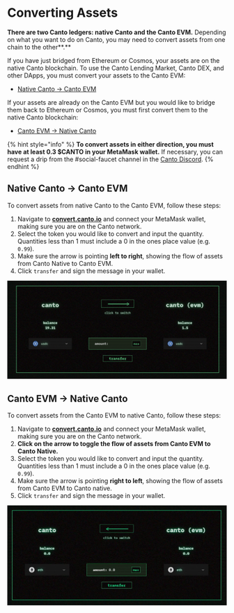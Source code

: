 # Converting Assets

**There are two Canto ledgers: native Canto and the Canto EVM.** Depending on what you want to do on Canto, you may need to convert assets from one chain to the other**.**

If you have just bridged from Ethereum or Cosmos, your assets are on the native Canto blockchain. To use the Canto Lending Market, Canto DEX, and other DApps, you must convert your assets to the Canto EVM:

* [Native Canto -> Canto EVM](converting-assets.md#canto-native-greater-than-canto-evm)

If your assets are already on the Canto EVM but you would like to bridge them back to Ethereum or Cosmos, you must first convert them to the native Canto blockchain:

* [Canto EVM -> Native Canto](converting-assets.md#canto-evm-greater-than-canto-native)

{% hint style="info" %}
**To convert assets in either direction, you must have at least 0.3 $CANTO in your MetaMask wallet.** If necessary, you can request a drip from the #social-faucet channel in the [Canto Discord](https://discord.com/invite/canto).
{% endhint %}

## Native Canto -> Canto EVM <a href="#native-to-evm" id="native-to-evm"></a>

To convert assets from native Canto to the Canto EVM, follow these steps:

1. Navigate to [**convert.canto.io**](https://convert.canto.io) and connect your MetaMask wallet, making sure you are on the Canto network.
2. Select the token you would like to convert and input the quantity. Quantities less than 1 must include a 0 in the ones place value (e.g. `0.99`).
3. Make sure the arrow is pointing **left to right**, showing the flow of assets from Canto Native to Canto EVM.
4. Click `transfer` and sign the message in your wallet.

![](<../.gitbook/assets/Screen Shot 2022-08-12 at 4.47.23 PM.png>)

## Canto EVM -> Native Canto <a href="#evm-to-native" id="evm-to-native"></a>

To convert assets from the Canto EVM to native Canto, follow these steps:

1. Navigate to [**convert.canto.io**](https://convert.canto.io/) and connect your MetaMask wallet, making sure you are on the Canto network.
2. **Click on the arrow to toggle the flow of assets from Canto EVM to Canto Native.**
3. Select the token you would like to convert and input the quantity. Quantities less than 1 must include a 0 in the ones place value (e.g. `0.99`).
4. Make sure the arrow is pointing **right to left**, showing the flow of assets from Canto EVM to Canto native.
5. Click `transfer` and sign the message in your wallet.

![](../.gitbook/assets/right-to-left.JPG)
